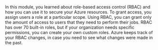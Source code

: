 In this module, you learned about role-based access control (RBAC) and how you can use it to secure your Azure resources. To grant access, you assign users a role at a particular scope. Using RBAC, you can grant only the amount of access to users that they need to perform their jobs. RBAC has over 70 built-in roles, but if your organization needs specific permissions, you can create your own custom roles. Azure keeps track of your RBAC changes, in case you need to see what changes were made in the past.